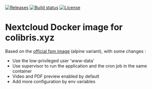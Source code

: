[![Releases](https://img.shields.io/gitlab/v/release/colibris-xyz/nextcloud-docker?gitlab_url=https%3A%2F%2Fframagit.org)](https://framagit.org/colibris-xyz/nextcloud-docker/-/releases)
[![Build status](https://img.shields.io/gitlab/pipeline-status/colibris-xyz/nextcloud-docker?branch=main&gitlab_url=https%3A%2F%2Fframagit.org)](https://framagit.org/colibris-xyz/nextcloud-docker/-/pipelines)
[![License](https://img.shields.io/gitlab/license/colibris-xyz/nextcloud-docker?gitlab_url=https%3A%2F%2Fframagit.org)](https://framagit.org/colibris-xyz/nextcloud-docker/-/blob/main/LICENSE)

# Nextcloud Docker image for colibris.xyz

Based on the [official fpm image](https://hub.docker.com/_/nextcloud/) (alpine variant), with some changes :

- Use the low-privileged user 'www-data'
- Use supervisor to run the application and the cron job in the same container
- Video and PDF preview enabled by default
- Add more configuration by env variables
